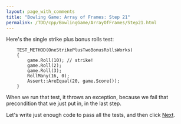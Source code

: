 ```yaml
---
layout: page_with_comments
title: "Bowling Game: Array of Frames: Step 21"
permalink: /TDD/cpp/BowlingGame/ArrayOfFrames/Step21.html
---
```


Here's the single strike plus bonus rolls test:
```
    TEST_METHOD(OneStrikePlusTwoBonusRollsWorks)
    {
        game.Roll(10); // strike!
        game.Roll(2);
        game.Roll(3);
        RollMany(16, 0);
        Assert::AreEqual(20, game.Score());
    }    
```

When we run that test, it throws an exception, because we fail that precondition that we just put in, in the last step.

Let's write just enough code to pass all the tests, and then click [Next](Step22.html).
